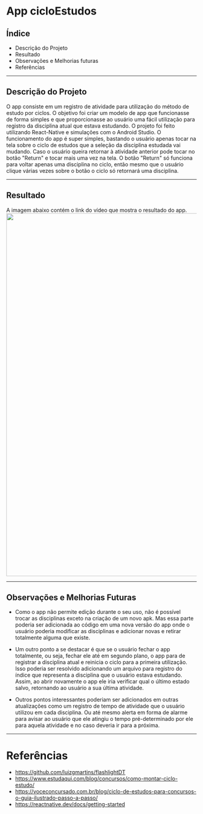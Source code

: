 # App cicloEstudos

## Índice

- Descrição do Projeto
- Resultado
- Observações e Melhorias futuras
- Referências

-----------------
## Descrição do Projeto 
O app consiste em um registro de atividade para utilização do método de estudo por ciclos. O objetivo foi criar um modelo de app que funcionasse de forma simples e que proporcionasse ao usuário uma fácil utilização para registro da disciplina atual que estava estudando.
O projeto foi feito utilizando React-Native e simulações com o Android Studio. O funcionamento do app é super simples, bastando o usuário apenas tocar na tela sobre o ciclo de estudos que a seleção da disciplina estudada vai mudando. Caso o usuário queira retornar à atividade anterior pode tocar no botão "Return" e tocar mais uma vez na tela. O botão "Return" só funciona para voltar apenas uma disciplina no ciclo, então mesmo que o usuário clique várias vezes sobre o botão o ciclo só retornará uma disciplina.

-----------------
## Resultado

A imagem abaixo contém o link do vídeo que mostra o resultado do app.
  [<img src="https://user-images.githubusercontent.com/95441484/172374548-a2018f11-ee2f-4019-be71-a9775d193a9a.jpg" width="533" height="960">](https://drive.google.com/file/d/1dcnehCKT2y9xntCPH660-QObfeNHtMhz/view?usp=sharing)

-----------------
## Observações e Melhorias Futuras

- Como o app não permite edição durante o seu uso, não é possível trocar as disciplinas exceto na criação de um novo apk. Mas essa parte poderia ser adicionada ao código em uma nova versão do app onde o usuário poderia modificar as disciplinas e adicionar novas e retirar totalmente alguma que existe.

- Um outro ponto a se destacar é que se o usuário fechar o app totalmente, ou seja, fechar ele até em segundo plano, o app para de registrar a disciplina atual e reinicia o ciclo para a primeira utilização. Isso poderia ser resolvido adicionando um arquivo para registro do índice que representa a disciplina que o usuário estava estudando. Assim, ao abrir novamente o app ele iria verificar qual o último estado salvo, retornando ao usuário a sua última atividade.

- Outros pontos interessantes poderiam ser adicionados em outras atualizações como um registro de tempo de atividade que o usuário utilizou em cada disciplina. Ou até mesmo alerta em forma de alarme para avisar ao usuário que ele atingiu o tempo pré-determinado por ele para aquela atividade e no caso deveria ir para a próxima.

-----------------
# Referências

- https://github.com/luizgmartins/flashlightDT
- https://www.estudaqui.com/blog/concursos/como-montar-ciclo-estudo/
- https://voceconcursado.com.br/blog/ciclo-de-estudos-para-concursos-o-guia-ilustrado-passo-a-passo/
- https://reactnative.dev/docs/getting-started 

